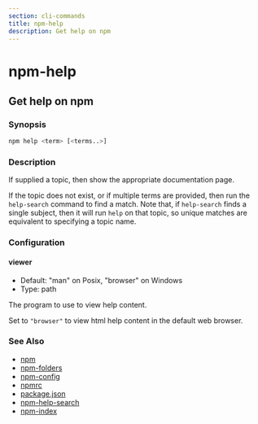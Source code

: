 ```yaml
---
section: cli-commands 
title: npm-help
description: Get help on npm
---
```


# npm-help

## Get help on npm

### Synopsis

```bash
npm help <term> [<terms..>]
```

### Description

If supplied a topic, then show the appropriate documentation page.

If the topic does not exist, or if multiple terms are provided, then run
the `help-search` command to find a match.  Note that, if `help-search`
finds a single subject, then it will run `help` on that topic, so unique
matches are equivalent to specifying a topic name.

### Configuration

#### viewer

* Default: "man" on Posix, "browser" on Windows
* Type: path

The program to use to view help content.

Set to `"browser"` to view html help content in the default web browser.

### See Also

* [npm](/cli-commands/npm)
* [npm-folders](/configuring-npm/folders)
* [npm-config](/cli-commands/npm-config)
* [npmrc](/configuring-npm/npmrc)
* [package.json](/configuring-npm/package-json)
* [npm-help-search](/cli-commands/npm-help-search)
* [npm-index](/cli-commands/npm-index)
